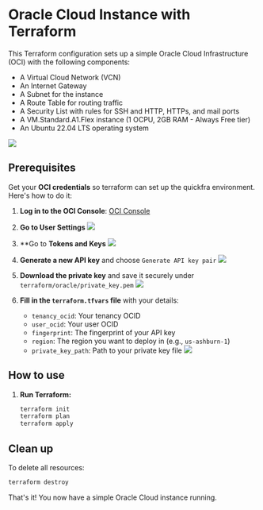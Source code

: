 # Oracle Cloud Instance with Terraform

This Terraform configuration sets up a simple Oracle Cloud Infrastructure (OCI) with the following components:

- A Virtual Cloud Network (VCN)
- An Internet Gateway
- A Subnet for the instance
- A Route Table for routing traffic
- A Security List with rules for SSH and HTTP, HTTPs, and mail ports
- A VM.Standard.A1.Flex instance (1 OCPU, 2GB RAM - Always Free tier)
- An Ubuntu 22.04 LTS operating system

![](https://i.imgur.com/D1bdNKv.png)

## Prerequisites

Get your **OCI credentials** so terraform can set up the quickfra environment.
Here's how to do it:

1. **Log in to the OCI Console**: [OCI Console](https://cloud.oracle.com)
2. **Go to User Settings**
   ![](https://i.imgur.com/f2G17Rf.png)

3. **Go to **Tokens and Keys**
   ![](https://i.imgur.com/LHMyYc6.png)
4. **Generate a new API key** and choose `Generate API key pair`
   ![](https://i.imgur.com/4qxJ8oI.png)
5. **Download the private key** and save it securely under `terraform/oracle/private_key.pem`
   ![](https://i.imgur.com/Wsc3C7v.png)
6. **Fill in the `terraform.tfvars` file** with your details:
   - `tenancy_ocid`: Your tenancy OCID
   - `user_ocid`: Your user OCID
   - `fingerprint`: The fingerprint of your API key
   - `region`: The region you want to deploy in (e.g., `us-ashburn-1`)
   - `private_key_path`: Path to your private key file
   ![](https://i.imgur.com/jaFeevF.png)


## How to use


1. **Run Terraform:**
   ```bash
   terraform init
   terraform plan
   terraform apply
   ```

## Clean up

To delete all resources:
```bash
terraform destroy
```

That's it! You now have a simple Oracle Cloud instance running.
